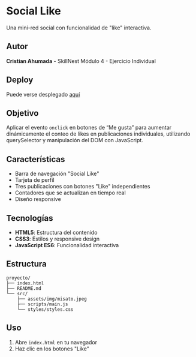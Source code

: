 # Social Like

Una mini-red social con funcionalidad de "like" interactiva.

## Autor

**Cristian Ahumada** - SkillNest Módulo 4 - Ejercicio Individual

## Deploy

Puede verse desplegado [aquí](https://cristiandpto23.github.io/social-like/)

## Objetivo

Aplicar el evento `onclick` en botones de “Me gusta” para aumentar dinámicamente el conteo de likes en publicaciones individuales, utilizando querySelector y manipulación del DOM con JavaScript.

## Características

-   Barra de navegación "Social Like"
-   Tarjeta de perfil
-   Tres publicaciones con botones "Like" independientes
-   Contadores que se actualizan en tiempo real
-   Diseño responsive

## Tecnologías

-   **HTML5**: Estructura del contenido
-   **CSS3**: Estilos y responsive design
-   **JavaScript ES6**: Funcionalidad interactiva

## Estructura

```
proyecto/
├── index.html
├── README.md
└── src/
    ├── assets/img/misato.jpeg
    ├── scripts/main.js
    └── styles/styles.css
```

## Uso

1. Abre `index.html` en tu navegador
2. Haz clic en los botones "Like"
